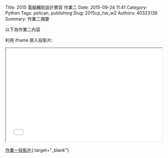 Title: 2015 電腦輔助設計實習 作業二
Date: 2015-09-24 11:41
Category: Python
Tags: pelican, publishing
Slug: 2015cp_hw_w2
Authors: 40323139
Summary: 作業二摘要

以下為作業二內容

利用 iframe 嵌入投影片:

<iframe src="simplest2.html" width="500" height="300"></iframe>

[作業一投影片](simplest2.html){:target="_blank"}

